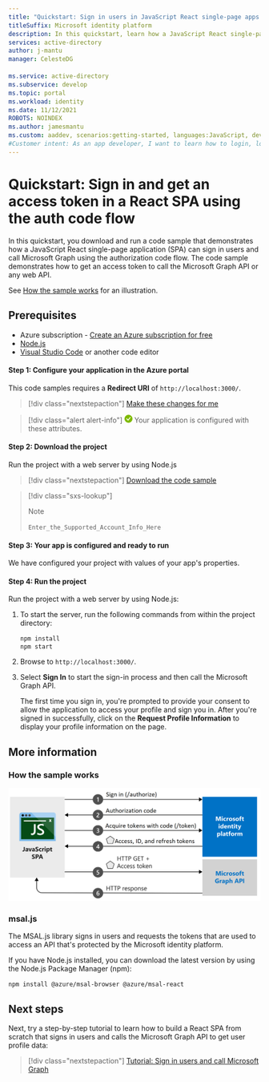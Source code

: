 ```yaml
---
title: "Quickstart: Sign in users in JavaScript React single-page apps (SPA) with auth code and call Microsoft Graph | Azure"
titleSuffix: Microsoft identity platform
description: In this quickstart, learn how a JavaScript React single-page application (SPA) can sign in users of personal accounts, work accounts, and school accounts by using the authorization code flow and call Microsoft Graph.
services: active-directory
author: j-mantu
manager: CelesteDG

ms.service: active-directory
ms.subservice: develop
ms.topic: portal
ms.workload: identity
ms.date: 11/12/2021
ROBOTS: NOINDEX
ms.author: jamesmantu
ms.custom: aaddev, scenarios:getting-started, languages:JavaScript, devx-track-js
#Customer intent: As an app developer, I want to learn how to login, logout, conditionally render components to authenticated users, and acquire an access token for a protected resource such as Microsoft Graph by using the Microsoft identity platform so that my JavaScript React app can sign in users of personal accounts, work accounts, and school accounts.
---
```



# Quickstart: Sign in and get an access token in a React SPA using the auth code flow

In this quickstart, you download and run a code sample that demonstrates how a JavaScript React single-page application (SPA) can sign in users and call Microsoft Graph using the authorization code flow. The code sample demonstrates how to get an access token to call the Microsoft Graph API or any web API.

See [How the sample works](#how-the-sample-works) for an illustration.

## Prerequisites

* Azure subscription - [Create an Azure subscription for free](https://azure.microsoft.com/free/?WT.mc_id=A261C142F)
* [Node.js](https://nodejs.org/en/download/)
* [Visual Studio Code](https://code.visualstudio.com/download) or another code editor

#### Step 1: Configure your application in the Azure portal

This code samples requires a **Redirect URI** of `http://localhost:3000/`.
> [!div class="nextstepaction"]
> [Make these changes for me]()

> [!div class="alert alert-info"]
> ![Already configured](media/quickstart-v2-javascript/green-check.png) Your application is configured with these attributes.

#### Step 2: Download the project

Run the project with a web server by using Node.js

> [!div class="nextstepaction"]
> [Download the code sample](https://github.com/Azure-Samples/ms-identity-javascript-react-spa/archive/main.zip)

> [!div class="sxs-lookup"]
> > [!NOTE]
> > `Enter_the_Supported_Account_Info_Here`


#### Step 3: Your app is configured and ready to run
We have configured your project with values of your app's properties.

#### Step 4: Run the project

Run the project with a web server by using Node.js:

1. To start the server, run the following commands from within the project directory:
    ```console
    npm install
    npm start
    ```
1. Browse to `http://localhost:3000/`.

1. Select **Sign In** to start the sign-in process and then call the Microsoft Graph API.

    The first time you sign in, you're prompted to provide your consent to allow the application to access your profile and sign you in. After you're signed in successfully, click on the **Request Profile Information** to display your profile information on the page.

## More information

### How the sample works

![Diagram showing the authorization code flow for a single-page application.](media/quickstart-v2-javascript-auth-code/diagram-01-auth-code-flow.png)

### msal.js

The MSAL.js library signs in users and requests the tokens that are used to access an API that's protected by the Microsoft identity platform.

If you have Node.js installed, you can download the latest version by using the Node.js Package Manager (npm):

```console
npm install @azure/msal-browser @azure/msal-react
```

## Next steps

Next, try a step-by-step tutorial to learn how to build a React SPA from scratch that signs in users and calls the Microsoft Graph API to get user profile data:

> [!div class="nextstepaction"]
> [Tutorial: Sign in users and call Microsoft Graph](tutorial-v2-react.md)
